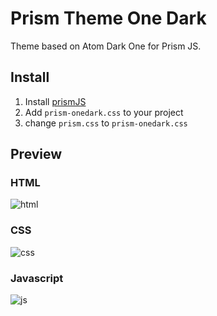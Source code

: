 # Prism Theme One Dark

Theme based on Atom Dark One for Prism JS.

## Install

1. Install [prismJS](https://github.com/PrismJS/prism)
2. Add `prism-onedark.css` to your project
3. change `prism.css` to `prism-onedark.css`

## Preview
### HTML
![html](https://cloud.githubusercontent.com/assets/246042/15416319/551bff94-1e4a-11e6-93be-f8862c1ed0be.png)

### CSS
![css](https://cloud.githubusercontent.com/assets/246042/15416317/5518a22c-1e4a-11e6-8d0e-d53aae20486e.png)

### Javascript
![js](https://cloud.githubusercontent.com/assets/246042/15416318/551aceda-1e4a-11e6-8f45-945d3a1fad0e.png)
